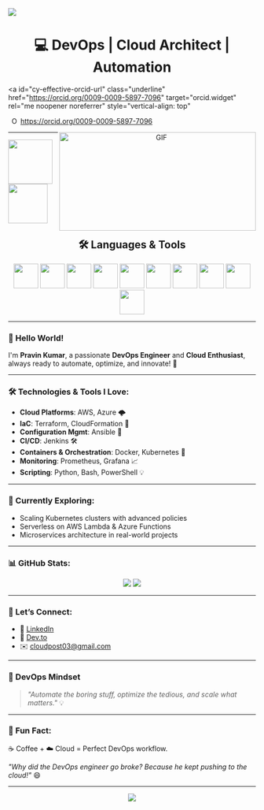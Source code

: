 <html>
<div align="left">
  <img src="https://visitor-badge.laobi.icu/badge?page_id=pravinkr011.pravinkr011&" />
</div>

<h1 align="center">💻 DevOps | Cloud Architect | Automation</h1>

<a
  id="cy-effective-orcid-url"
  class="underline"
  href="https://orcid.org/0009-0009-5897-7096"
  target="orcid.widget"
  rel="me noopener noreferrer"
  style="vertical-align: top"
>
  <img
    src="https://orcid.org/sites/default/files/images/orcid_16x16.png"
    style="width: 1em; margin-inline-start: 0.5em"
    alt="ORCID iD icon"
  />
  https://orcid.org/0009-0009-5897-7096
</a>

<a target="_blank" align="center">
  <img
    align="right"
    height="200"
    width="400"
    alt="GIF"
    src="Animation3.gif"
  />
</a>

---

<p float="left">
  <a href="https://python.org/" target="_blank">
    <img
      src="https://media1.giphy.com/media/KAq5w47R9rmTuvWOWa/giphy.gif"
      height="90"
    />
  </a>
  <a href="https://www.docker.com/" target="_blank">
    <img
      src="https://raw.githubusercontent.com/itsksaurabh/itsksaurabh/master/assets/docker.gif"
      height="80"
    />
  </a>
</p>

<h2 align="center">🛠 Languages & Tools</h2>
<div align="center">
  <img src="https://cdn.jsdelivr.net/gh/devicons/devicon/icons/amazonwebservices/amazonwebservices-plain-wordmark.svg" height="50" />
  <img src="https://cdn.jsdelivr.net/gh/devicons/devicon/icons/kubernetes/kubernetes-plain.svg" height="50" />
  <img src="https://cdn.jsdelivr.net/gh/devicons/devicon/icons/docker/docker-plain-wordmark.svg" height="50" />
  <img src="https://cdn.jsdelivr.net/gh/devicons/devicon/icons/ansible/ansible-original.svg" height="50" />
  <img src="https://cdn.jsdelivr.net/gh/devicons/devicon/icons/apache/apache-original-wordmark.svg" height="50" />
  <img src="https://cdn.jsdelivr.net/gh/devicons/devicon/icons/azure/azure-original-wordmark.svg" height="50" />
  <img src="https://cdn.jsdelivr.net/gh/devicons/devicon/icons/git/git-plain-wordmark.svg" height="50" />
  <img src="https://cdn.jsdelivr.net/gh/devicons/devicon/icons/grafana/grafana-original-wordmark.svg" height="50" />
  <img src="https://cdn.jsdelivr.net/gh/devicons/devicon/icons/prometheus/prometheus-original-wordmark.svg" height="50" />
  <img src="https://cdn.jsdelivr.net/gh/devicons/devicon/icons/selenium/selenium-original.svg" height="50" />
</div>

---

### 👋 Hello World! 
I'm **Pravin Kumar**, a passionate **DevOps Engineer** and **Cloud Enthusiast**, always ready to automate, optimize, and innovate! 🚀

---

### 🛠️ Technologies & Tools I Love:
- **Cloud Platforms**: AWS, Azure 🌩️  
- **IaC**: Terraform, CloudFormation 📜  
- **Configuration Mgmt**: Ansible 🤖  
- **CI/CD**: Jenkins 🛠️  
- **Containers & Orchestration**: Docker, Kubernetes 🐳  
- **Monitoring**: Prometheus, Grafana 📈  
- **Scripting**: Python, Bash, PowerShell 💡  

---

### 🌱 Currently Exploring:
- Scaling Kubernetes clusters with advanced policies  
- Serverless on AWS Lambda & Azure Functions  
- Microservices architecture in real-world projects  

---

### 📊 GitHub Stats:
<div align="center">
  <img src="https://github-readme-stats.vercel.app/api?username=pravinkr011&show_icons=true&theme=radical" />
  <img src="https://github-readme-stats.vercel.app/api/top-langs/?username=pravinkr011&layout=compact&theme=radical" />
</div>

---

### 🤝 Let’s Connect:
- 💼 [LinkedIn](https://linkedin.com/in/pravinkr011)  
- 📝 [Dev.to](https://dev.to/cloudpost03)  
- ✉️ [cloudpost03@gmail.com](mailto:cloudpost03@gmail.com)  

---

### 🚀 DevOps Mindset
> *"Automate the boring stuff, optimize the tedious, and scale what matters."* 💡  

---

### 🎯 Fun Fact:
☕ Coffee + ☁️ Cloud = Perfect DevOps workflow.  

*"Why did the DevOps engineer go broke? Because he kept pushing to the cloud!"* 😄  

---

<div align="center">
  <img src="https://profile-counter.glitch.me/pravinkr011/count.svg?" />
</div>
</html>
